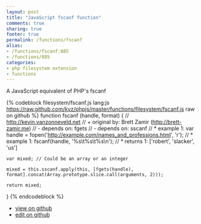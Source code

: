 ```yaml
---
layout: post
title: "JavaScript fscanf function"
comments: true
sharing: true
footer: true
permalink: /functions/fscanf
alias:
- /functions/fscanf:885
- /functions/885
categories:
- php filesystem extension
- functions
---
```

A JavaScript equivalent of PHP's fscanf

<!-- more -->

{% codeblock filesystem/fscanf.js lang:js https://raw.github.com/kvz/phpjs/master/functions/filesystem/fscanf.js raw on github %}
function fscanf (handle, format) {
    // http://kevin.vanzonneveld.net
    // +   original by: Brett Zamir (http://brett-zamir.me)
    // -    depends on: fgets
    // -    depends on: sscanf
    // *     example 1: var handle = fopen('http://example.com/names_and_professions.html', 'r');
    // *     example 1: fscanf(handle, '%s\t%s\t%s\n');
    // *     returns 1: ['robert', 'slacker', 'us']

    var mixed; // Could be an array or an integer

    mixed = this.sscanf.apply(this, [fgets(handle), format].concat(Array.prototype.slice.call(arguments, 2)));

    return mixed;
}
{% endcodeblock %}

 - [view on github](https://github.com/kvz/phpjs/blob/master/functions/filesystem/fscanf.js)
 - [edit on github](https://github.com/kvz/phpjs/edit/master/functions/filesystem/fscanf.js)

